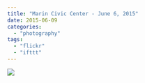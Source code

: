 ```yaml
---
title: "Marin Civic Center - June 6, 2015"
date: 2015-06-09
categories: 
  - "photography"
tags: 
  - "flickr"
  - "ifttt"
---
```


![](https://farm1.staticflickr.com/523/18443025269_88d5449995_b.jpg)
